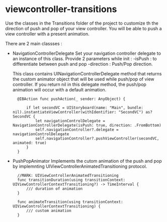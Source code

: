 # viewcontroller-transitions

Use the classes in the Transitions folder of the project to customize th the direction of push and pop of your view controller.
You will be able to push a view controller with a present animation.


There are 2 main classses :
- NavigationControllerDelegate
    Set your navigation controller delegate to an instance of this class.
    Provide 2 parameters while init :
        -isPush : to differentiate between push and pop
        -direction : Push/Pop direction.

    This class contains UINavigationControllerDelegate method that returns the custom animator object that will be used while push/pop of view controller. If you return nil in this delegate method, the push/pop animation will occur with a default animation.

   
        @IBAction func pushAction(_ sender: AnyObject) {

            if let secondVC = UIStoryboard(name: "Main", bundle: nil).instantiateViewController(withIdentifier: "SecondVC") as? SecondVC {
                let navigationControlDelegate = NavigationControllerDelegate(isPush: true, direction: .FromBottom)
                self.navigationController?.delegate = navigationControlDelegate
                self.navigationController?.pushViewController(secondVC, animated: true)
            }
        }


- PushPopAnimator
    Implements the cutom animation of the push and pop by implemnting UIViewControllerAnimatedTransitioning protocol. 

        //MARK: UIViewControllerAnimatedTransitioning
        func transitionDuration(using transitionContext: UIViewControllerContextTransitioning?) -> TimeInterval {
            /// duration of animation
        }

        func animateTransition(using transitionContext: UIViewControllerContextTransitioning) {
            /// custom animation
        }
